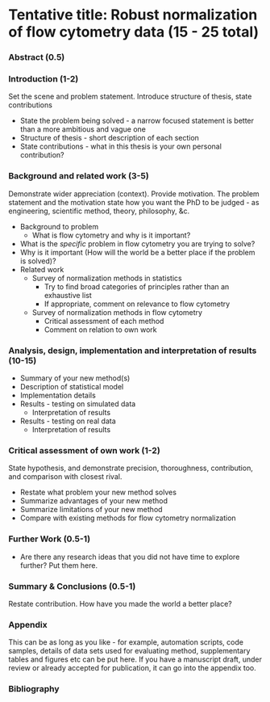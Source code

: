 Tentative title: Robust normalization of flow cytometry data (15 - 25 total)
========================================

### Abstract (0.5)

### Introduction (1-2)
Set the scene and problem statement. Introduce structure of thesis, state contributions

* State the problem being solved - a narrow focused statement is better than a more ambitious and vague one
* Structure of thesis - short description of each section
* State contributions - what in this thesis is your own personal contribution?

### Background and related work (3-5)
Demonstrate wider appreciation (context). Provide motivation. The problem statement and the motivation state how you want the PhD to be judged - as engineering, scientific method, theory, philosophy, &c.

* Background to problem
	* What is flow cytometry and why is it important?
* What is the *specific* problem in flow cytometry you are trying to solve?
* Why is it important (How will the world be a better place if the problem is solved)?
* Related work
	* Survey of normalization methods in statistics
		* Try to find broad categories of principles rather than an exhaustive list
		* If appropriate, comment on relevance to flow cytometry
	* Survey of normalization methods in flow cytometry
	    * Critical assessment of each method
		* Comment on relation to own work

### Analysis, design, implementation and interpretation of results (10-15)

* Summary of your new method(s)
* Description of statistical model
* Implementation details
* Results - testing on simulated data
	* Interpretation of results
* Results - testing on real data
	* Interpretation of results

### Critical assessment of own work (1-2)
State hypothesis, and demonstrate precision, thoroughness, contribution, and comparison with closest rival.

* Restate what problem your new method solves
* Summarize advantages of your new method
* Summarize limitations of your new method
* Compare with existing methods for flow cytometry normalization

### Further Work (0.5-1)

* Are there any research ideas that you did not have time to explore further? Put them here.

### Summary & Conclusions (0.5-1)
Restate contribution. How have you made the world a better place?

### Appendix

This can be as long as you like - for example, automation scripts, code samples, details of data sets used for evaluating method, supplementary tables and figures etc can be put here. If you have a manuscript draft, under review or already accepted for publication, it can go into the appendix too.

### Bibliography

